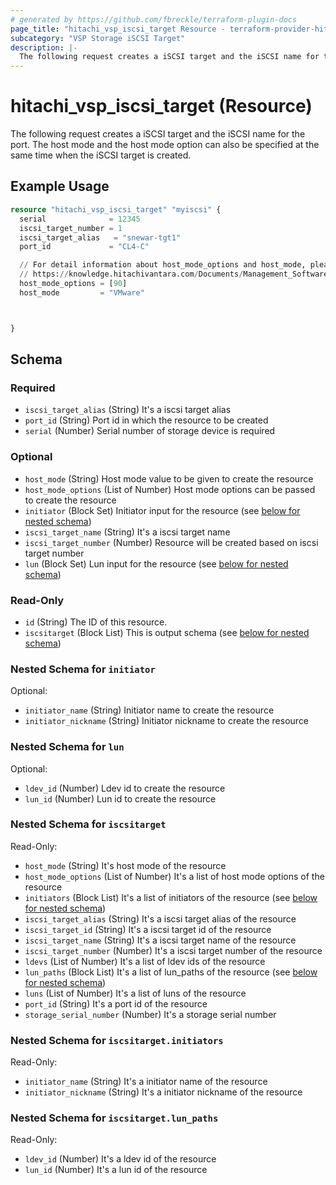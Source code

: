 ```yaml
---
# generated by https://github.com/fbreckle/terraform-plugin-docs
page_title: "hitachi_vsp_iscsi_target Resource - terraform-provider-hitachi"
subcategory: "VSP Storage iSCSI Target"
description: |-
  The following request creates a iSCSI target and the iSCSI name for the port. The host mode and the host mode option can also be specified at the same time when the iSCSI target is created.
---
```


# hitachi_vsp_iscsi_target (Resource)

The following request creates a iSCSI target and the iSCSI name for the port. The host mode and the host mode option can also be specified at the same time when the iSCSI target is created.

## Example Usage

```terraform
resource "hitachi_vsp_iscsi_target" "myiscsi" {
  serial              = 12345
  iscsi_target_number = 1
  iscsi_target_alias   = "snewar-tgt1" 
  port_id             = "CL4-C"  

  // For detail information about host_mode_options and host_mode, please look at the following link:
  // https://knowledge.hitachivantara.com/Documents/Management_Software/SVOS/9.8.6/Volume_Management_-_VSP_E_Series/Host_Attachment/14_Host_modes_and_host_mode_options
  host_mode_options = [90]
  host_mode         = "VMware"



}
```

<!-- schema generated by tfplugindocs -->
## Schema

### Required

- `iscsi_target_alias` (String) It's a iscsi target alias
- `port_id` (String) Port id in which the resource to be created
- `serial` (Number) Serial number of storage device is required

### Optional

- `host_mode` (String) Host mode value to be given to create the resource
- `host_mode_options` (List of Number) Host mode options can be passed to create the resource
- `initiator` (Block Set) Initiator input for the resource (see [below for nested schema](#nestedblock--initiator))
- `iscsi_target_name` (String) It's a iscsi target name
- `iscsi_target_number` (Number) Resource will be created based on iscsi target number
- `lun` (Block Set) Lun input for the resource (see [below for nested schema](#nestedblock--lun))

### Read-Only

- `id` (String) The ID of this resource.
- `iscsitarget` (Block List) This is output schema (see [below for nested schema](#nestedblock--iscsitarget))

<a id="nestedblock--initiator"></a>
### Nested Schema for `initiator`

Optional:

- `initiator_name` (String) Initiator name to create the resource
- `initiator_nickname` (String) Initiator nickname to create the resource


<a id="nestedblock--lun"></a>
### Nested Schema for `lun`

Optional:

- `ldev_id` (Number) Ldev id to create the resource
- `lun_id` (Number) Lun id to create the resource


<a id="nestedblock--iscsitarget"></a>
### Nested Schema for `iscsitarget`

Read-Only:

- `host_mode` (String) It's host mode of the resource
- `host_mode_options` (List of Number) It's a list of host mode options of the resource
- `initiators` (Block List) It's a list of initiators of the resource (see [below for nested schema](#nestedblock--iscsitarget--initiators))
- `iscsi_target_alias` (String) It's a iscsi target alias of the resource
- `iscsi_target_id` (String) It's a iscsi target id of the resource
- `iscsi_target_name` (String) It's a iscsi target name of the resource
- `iscsi_target_number` (Number) It's a iscsi target number of the resource
- `ldevs` (List of Number) It's a list of ldev ids of the resource
- `lun_paths` (Block List) It's a list of lun_paths of the resource (see [below for nested schema](#nestedblock--iscsitarget--lun_paths))
- `luns` (List of Number) It's a list of luns of the resource
- `port_id` (String) It's a port id of the resource
- `storage_serial_number` (Number) It's a storage serial number

<a id="nestedblock--iscsitarget--initiators"></a>
### Nested Schema for `iscsitarget.initiators`

Read-Only:

- `initiator_name` (String) It's a initiator name of the resource
- `initiator_nickname` (String) It's a initiator nickname of the resource


<a id="nestedblock--iscsitarget--lun_paths"></a>
### Nested Schema for `iscsitarget.lun_paths`

Read-Only:

- `ldev_id` (Number) It's a ldev id of the resource
- `lun_id` (Number) It's a lun id of the resource


